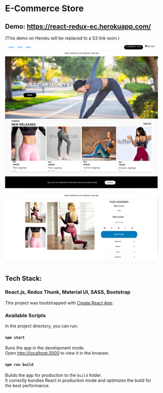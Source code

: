 # E-Commerce Store

## Demo: https://react-redux-ec.herokuapp.com/
(This demo on Heroku will be replaced to a S3 link soon.)

![alt text](https://github.com/Zoe-0925/E-Commerce-React-Redux-Saga-Node.js-MySQL-Frontend/blob/master/public/Demo-1.png)
![alt text](https://github.com/Zoe-0925/E-Commerce-React-Redux-Saga-Node.js-MySQL-Frontend/blob/master/public/Demo-2.png)
![alt text](https://github.com/Zoe-0925/E-Commerce-React-Redux-Saga-Node.js-MySQL-Frontend/blob/master/public/Demo-3.png)

## Tech Stack: 
### React.js, Redux Thunk, Material UI, SASS, Bootstrap

This project was bootstrapped with [Create React App](https://github.com/facebook/create-react-app).

### Available Scripts

In the project directory, you can run:

#### `npm start`

Runs the app in the development mode.<br />
Open [http://localhost:3000](http://localhost:3000) to view it in the browser.

#### `npm run build`

Builds the app for production to the `build` folder.<br />
It correctly bundles React in production mode and optimizes the build for the best performance.

